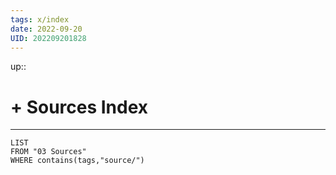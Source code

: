 ```yaml
---
tags: x/index
date: 2022-09-20
UID: 202209201828
---
```

up::
# + Sources Index
---

```dataview
LIST
FROM "03 Sources"
WHERE contains(tags,"source/")
```
